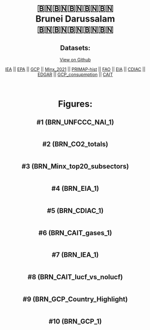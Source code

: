 
<center>
<h1 align="center">
🇧🇳🇧🇳🇧🇳🇧🇳🇧🇳
<br>
Brunei Darussalam
<br>
🇧🇳🇧🇳🇧🇳🇧🇳🇧🇳
</h1>
<h2>Datasets:</h2>
<p><a href="https://github.com/dquintani/GreenhouseData/tree/master/country_data/BRN_Brunei Darussalam/data">View on Github</a>
<br></p><p><a href="data/BRN_IEA.csv">IEA</a> || <a href="data/BRN_EPA.csv">EPA</a> || <a href="data/BRN_GCP.csv">GCP</a> || <a href="data/BRN_Minx_2021.csv">Minx_2021</a> || <a href="data/BRN_PRIMAP-hist.csv">PRIMAP-hist</a> || <a href="data/BRN_FAO.csv">FAO</a> || <a href="data/BRN_EIA.csv">EIA</a> || <a href="data/BRN_CDIAC.csv">CDIAC</a> || <a href="data/BRN_EDGAR.csv">EDGAR</a> || <a href="data/BRN_GCP_consupmption.csv">GCP_consupmption</a> || <a href="data/BRN_CAIT.csv">CAIT</a></p><p><br></p>
<h1>Figures:</h1><h2>#1 (BRN_UNFCCC_NAI_1)</h2>
<p><img alt="" src="figures/BRN_UNFCCC_NAI_1.png" /></p><h2>#2 (BRN_CO2_totals)</h2>
<p><img alt="" src="figures/BRN_CO2_totals.png" /></p><h2>#3 (BRN_Minx_top20_subsectors)</h2>
<p><img alt="" src="figures/BRN_Minx_top20_subsectors.png" /></p><h2>#4 (BRN_EIA_1)</h2>
<p><img alt="" src="figures/BRN_EIA_1.png" /></p><h2>#5 (BRN_CDIAC_1)</h2>
<p><img alt="" src="figures/BRN_CDIAC_1.png" /></p><h2>#6 (BRN_CAIT_gases_1)</h2>
<p><img alt="" src="figures/BRN_CAIT_gases_1.png" /></p><h2>#7 (BRN_IEA_1)</h2>
<p><img alt="" src="figures/BRN_IEA_1.png" /></p><h2>#8 (BRN_CAIT_lucf_vs_nolucf)</h2>
<p><img alt="" src="figures/BRN_CAIT_lucf_vs_nolucf.png" /></p><h2>#9 (BRN_GCP_Country_Highlight)</h2>
<p><img alt="" src="figures/BRN_GCP_Country_Highlight.png" /></p><h2>#10 (BRN_GCP_1)</h2>
<p><img alt="" src="figures/BRN_GCP_1.png" /></p>